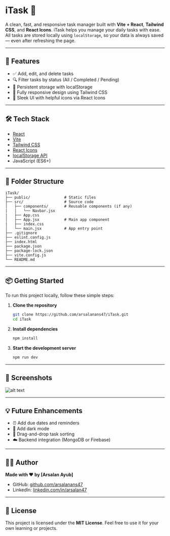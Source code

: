 
# iTask 📝

A clean, fast, and responsive task manager built with **Vite + React**, **Tailwind CSS**, and **React Icons**. iTask helps you manage your daily tasks with ease. All tasks are stored locally using `localStorage`, so your data is always saved — even after refreshing the page.

---

## 🚀 Features

- ✅ Add, edit, and delete tasks
- 🔍 Filter tasks by status (All / Completed / Pending)
- 💾 Persistent storage with localStorage
- 📱 Fully responsive design using Tailwind CSS
- 🎨 Sleek UI with helpful icons via React Icons

---

## 🛠 Tech Stack

- [React](https://reactjs.org/)
- [Vite](https://vitejs.dev/)
- [Tailwind CSS](https://tailwindcss.com/)
- [React Icons](https://react-icons.github.io/react-icons/)
- [localStorage API](https://developer.mozilla.org/en-US/docs/Web/API/Window/localStorage)
- JavaScript (ES6+)

---

## 📁 Folder Structure

```
iTask/
├── public/               # Static files
├── src/                  # Source code
│   ├── components/       # Reusable components (if any)
|   |   └── Navbar.jsx 
|   ├── App.css
│   ├── App.jsx           # Main app component
|   ├── index.css
│   └── main.jsx          # App entry point
├── .gitignore
├── eslint.config.js
├── index.html
├── package.json
├── package-lock.json
├── vite.config.js
└── README.md
```

---

## 📦 Getting Started

To run this project locally, follow these simple steps:

1. **Clone the repository**
   ```bash
   git clone https://github.com/arsalanans47/iTask.git
   cd iTask
   ```

2. **Install dependencies**
   ```bash
   npm install
   ```

3. **Start the development server**
   ```bash
   npm run dev
   ```

---

## 📸 Screenshots

<!-- _Add screenshots here (optional)_ -->
![alt text](image.png)

---

## 💡 Future Enhancements

- ⏰ Add due dates and reminders
- 🌙 Add dark mode
- 🔀 Drag-and-drop task sorting
- ☁️ Backend integration (MongoDB or Firebase)

---

## 🙋‍♂️ Author

**Made with ❤️ by [Arsalan Ayub]**  
- GitHub: [github.com/arsalanans47](https://github.com/arsalanans47)  
- LinkedIn: [linkedin.com/in/arsalan47](https://www.linkedin.com/in/arsalan47/)

---

## 📄 License

This project is licensed under the **MIT License**. Feel free to use it for your own learning or projects.
